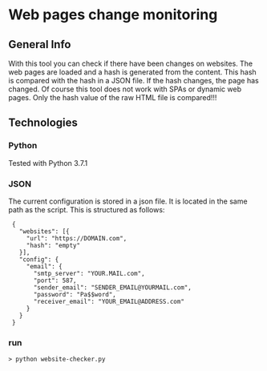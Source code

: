 # Web pages change monitoring

## General Info
With this tool you can check if there have been changes on websites. The web pages are loaded and a hash is generated from the content. This hash is compared with the hash in a JSON file. If the hash changes, the page has changed. Of course this tool does not work with SPAs or dynamic web pages. Only the hash value of the raw HTML file is compared!!!

## Technologies
### Python
Tested with Python 3.7.1

### JSON
The current configuration is stored in a json file. It is located in the same path as the script. This is structured as follows:
```
 {
   "websites": [{
     "url": "https://DOMAIN.com",
     "hash": "empty"
   }],
   "config": {
     "email": {
       "smtp_server": "YOUR.MAIL.com",
       "port": 587,
       "sender_email": "SENDER_EMAIL@YOURMAIL.com",
       "password": "Pa$$word",
       "receiver_email": "YOUR_EMAIL@ADDRESS.com"
     }
   }
 }

```

### run
```
> python website-checker.py
```

